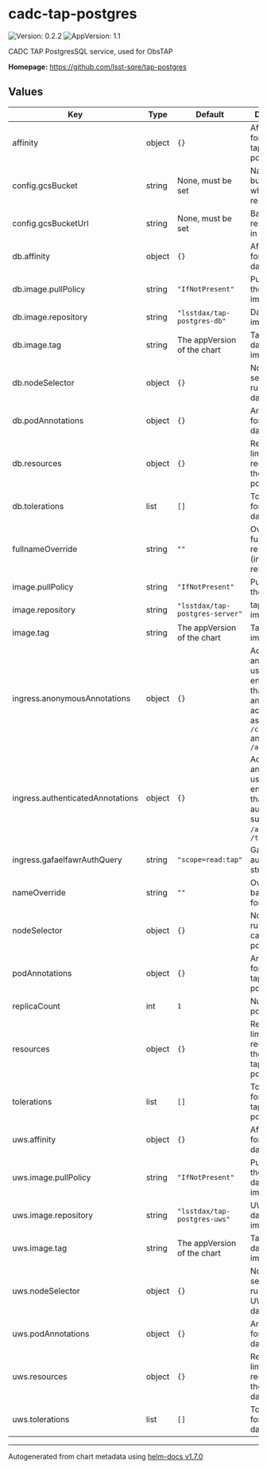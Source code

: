# cadc-tap-postgres

![Version: 0.2.2](https://img.shields.io/badge/Version-0.2.2-informational?style=flat-square) ![AppVersion: 1.1](https://img.shields.io/badge/AppVersion-1.1-informational?style=flat-square)

CADC TAP PostgresSQL service, used for ObsTAP

**Homepage:** <https://github.com/lsst-sqre/tap-postgres>

## Values

| Key | Type | Default | Description |
|-----|------|---------|-------------|
| affinity | object | `{}` | Affinity rules for the cadc-tap-postgres pod |
| config.gcsBucket | string | None, must be set | Name of GCS bucket in which to store results |
| config.gcsBucketUrl | string | None, must be set | Base URL for results stored in GCS bucket |
| db.affinity | object | `{}` | Affinity rules for the database pod |
| db.image.pullPolicy | string | `"IfNotPresent"` | Pull policy for the database image |
| db.image.repository | string | `"lsstdax/tap-postgres-db"` | Database image to use |
| db.image.tag | string | The appVersion of the chart | Tag of database image to use |
| db.nodeSelector | object | `{}` | Node selection rules for the database pod |
| db.podAnnotations | object | `{}` | Annotations for the databse pod |
| db.resources | object | `{}` | Resource limits and requests for the database pod |
| db.tolerations | list | `[]` | Tolerations for the database pod |
| fullnameOverride | string | `""` | Override the full name for resources (includes the release name) |
| image.pullPolicy | string | `"IfNotPresent"` | Pull policy for the tap image |
| image.repository | string | `"lsstdax/tap-postgres-server"` | tap-postgres image to use |
| image.tag | string | The appVersion of the chart | Tag of tap image to use |
| ingress.anonymousAnnotations | object | `{}` | Additional annotations to use for endpoints that allow anonymous access, such as `/capabilities` and `/availability` |
| ingress.authenticatedAnnotations | object | `{}` | Additional annotations to use for endpoints that are authenticated, such as `/sync`, `/async`, and `/tables` |
| ingress.gafaelfawrAuthQuery | string | `"scope=read:tap"` | Gafaelfawr auth query string |
| nameOverride | string | `""` | Override the base name for resources |
| nodeSelector | object | `{}` | Node selector rules for the cadc-tap-postgres pod |
| podAnnotations | object | `{}` | Annotations for the cadc-tap-postgres pod |
| replicaCount | int | `1` | Number of pods to start |
| resources | object | `{}` | Resource limits and requests for the cadc-tap-postgres pod |
| tolerations | list | `[]` | Tolerations for the cadc-tap-postgres pod |
| uws.affinity | object | `{}` | Affinity rules for the UWS database pod |
| uws.image.pullPolicy | string | `"IfNotPresent"` | Pull policy for the UWS database image |
| uws.image.repository | string | `"lsstdax/tap-postgres-uws"` | UWS database image to use |
| uws.image.tag | string | The appVersion of the chart | Tag of UWS database image to use |
| uws.nodeSelector | object | `{}` | Node selection rules for the UWS database pod |
| uws.podAnnotations | object | `{}` | Annotations for the UWS databse pod |
| uws.resources | object | `{}` | Resource limits and requests for the UWS database pod |
| uws.tolerations | list | `[]` | Tolerations for the UWS database pod |

----------------------------------------------
Autogenerated from chart metadata using [helm-docs v1.7.0](https://github.com/norwoodj/helm-docs/releases/v1.7.0)
